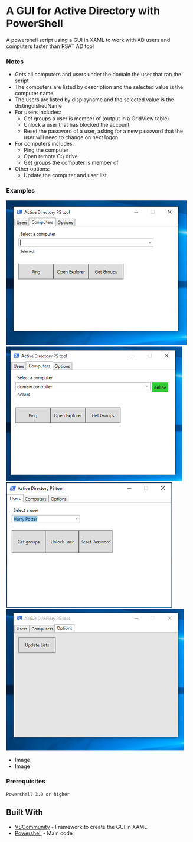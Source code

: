 # A GUI for Active Directory with PowerShell
A powershell script using a GUI in XAML to work with AD users and computers faster than RSAT AD tool
### Notes
- Gets all computers and users under the domain the user that ran the script 
- The computers are listed by description and the selected value is the computer name
- The users are listed by displayname and the selected value is the distinguishedName
- For users includes:
    - Get groups a user is member of (output in a GridView table)
    - Unlock a user that has blocked the account
    - Reset the password of a user, asking for a new password that the user will need to change on next logon
- For computers includes:
    - Ping the computer
    - Open remote C:\ drive
    - Get groups the computer is member of
- Other options:
    - Update the computer and user list

### Examples
![Alt text](VirtualBoxVM_9d1R7KQHlA.png?raw=true "Title")
![Alt text](VirtualBoxVM_K5R5lM9oIq.png?raw=true "Title")
![Alt text](VirtualBoxVM_bTYDXMG2sc.png?raw=true "Title")
![Alt text](VirtualBoxVM_u0Rmju5iCB.png?raw=true "Title")

- Image
- Image
### Prerequisites
```
Powershell 3.0 or higher

```

## Built With

* [VSCommunity](https://visualstudio.microsoft.com/es/vs/community/) - Framework to create the GUI in XAML
* [Powershell](https://docs.microsoft.com/es-es/powershell/) - Main code
